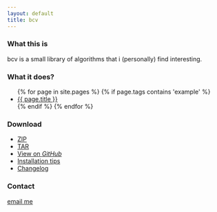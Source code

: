 ```yaml
---
layout: default
title: bcv
---
```

### What this is

bcv is a small library of algorithms that i (personally) find interesting. 

### What it does?

<ul>
  {% for page in site.pages %}
  {% if page.tags contains 'example' %}
    <li>
      <a href="{{site.baseurl}}{{ page.url }}">{{ page.title }}</a>
    </li>
  {% endif %}
  {% endfor %}
</ul>

### Download

* [ZIP](https://github.com/vasiliykarasev/bcv/zipball/master)
* [TAR](https://github.com/vasiliykarasev/bcv/tarball/master)
* [View on *GitHub*](https://github.com/vasiliykarasev/bcv)
* [Installation tips](installation.html)
* [Changelog](changelog.html)

### Contact

[email me](mailto:karasev00@gmail.com)
